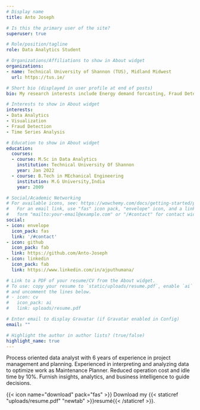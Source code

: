 ```yaml
---
# Display name
title: Anto Joseph

# Is this the primary user of the site?
superuser: true

# Role/position/tagline
role: Data Analytics Student

# Organizations/Affiliations to show in About widget
organizations:
- name: Technical University of Shannon (TUS), Midland Midwest 
  url: https://tus.ie/

# Short bio (displayed in user profile at end of posts)
bio: My research interests include Energy demand forcasting, Fraud Detection and Statistical Analysis.

# Interests to show in About widget
interests:
- Data Analytics
- Visualization
- Fraud Detection
- Time Series Analysis

# Education to show in About widget
education:
  courses:
  - course: M.Sc in Data Analytics
    institution: Technical University Of Shannon
    year: Jan 2022
  - course: B.Tech in MEchanical Engineering
    institution: M.G University,India
    year: 2009

# Social/Academic Networking
# For available icons, see: https://wowchemy.com/docs/getting-started/page-builder/#icons
#   For an email link, use "fas" icon pack, "envelope" icon, and a link in the
#   form "mailto:your-email@example.com" or "/#contact" for contact widget.
social:
- icon: envelope
  icon_pack: fas
  link: '/#contact'
- icon: github
  icon_pack: fab
  link: https://github.com/Anto-Joseph
- icon: linkedin
  icon_pack: fab
  link: https://www.linkedin.com/in/ajputhumana/

# Link to a PDF of your resume/CV from the About widget.
# To use: copy your resume to `static/uploads/resume.pdf`, enable `ai` icons in `params.toml`,
# and uncomment the lines below.
# - icon: cv
#   icon_pack: ai
#   link: uploads/resume.pdf

# Enter email to display Gravatar (if Gravatar enabled in Config)
email: ""

# Highlight the author in author lists? (true/false)
highlight_name: true
---
```


Process oriented data analyst with 6 years of experience in project management and planning. Experienced in interpreting and analyzing data to optimize work as Maintenance Planner. Reduced operation cost and idle time by 10%. Furnish insights, analytics, and business intelligence to guide decisions.

{{< icon name="download" pack="fas" >}} Download my {{< staticref "uploads/resume.pdf" "newtab" >}}resumé{{< /staticref >}}.
